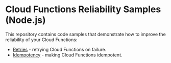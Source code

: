 # Cloud Functions Reliability Samples (Node.js)

This repository contains code samples that demonstrate how to improve the
reliability of your Cloud Functions:

*   [Retries](retries) - retrying Cloud Functions on failure.
*   [Idempotency](idempotency) - making Cloud Functions idempotent.
